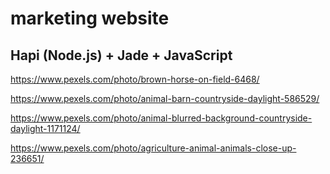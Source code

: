 # marketing website

## Hapi (Node.js) + Jade + JavaScript

https://www.pexels.com/photo/brown-horse-on-field-6468/

https://www.pexels.com/photo/animal-barn-countryside-daylight-586529/

https://www.pexels.com/photo/animal-blurred-background-countryside-daylight-1171124/

https://www.pexels.com/photo/agriculture-animal-animals-close-up-236651/

